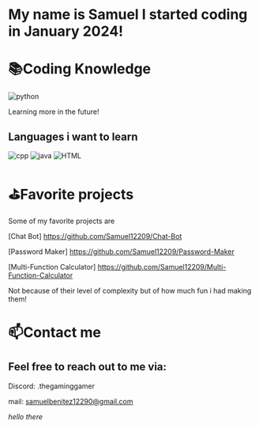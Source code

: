 # My name is Samuel I started coding in January 2024!


# 📚Coding Knowledge
![python](https://github.com/Samuel12209/Samuel12209/assets/157180807/346fbb21-67a3-42d9-a931-ff23a3c2d37d)

Learning more in the future!

## Languages i want to learn
![cpp](https://github.com/Samuel12209/Samuel12209/assets/157180807/2b8fde3f-c5cb-41eb-8d0b-d11b63020f7d)
![java](https://github.com/Samuel12209/Samuel12209/assets/157180807/511e9e61-5fd4-4a58-86bc-2c352e316e11)
![HTML](https://github.com/Samuel12209/Samuel12209/assets/157180807/6c28f8fa-6309-419b-a038-11ce6d01893e)


# ⛳Favorite projects
Some of my favorite projects are 

[Chat Bot] https://github.com/Samuel12209/Chat-Bot

[Password Maker] https://github.com/Samuel12209/Password-Maker

[Multi-Function Calculator] https://github.com/Samuel12209/Multi-Function-Calculator

Not because of their level of complexity but of how much fun i had making them!

# 📫Contact me 
## Feel free to reach out to me via:

Discord: .thegaminggamer

mail: samuelbenitez12290@gmail.com

*hello there*  

